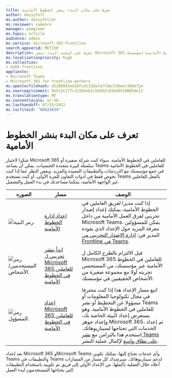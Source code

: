```yaml
---
title: تعرف على مكان البدء بنشر الخطوط الأمامية
author: daisyfell
ms.author: daisyfeller
ms.reviewer: samanro
manager: pamgreen
ms.topic: article
audience: admin
ms.service: microsoft-365-frontline
search.appverid: MET150
description: تعرف على كيفية البدء بنشر Microsoft 365 للعاملين في الخطوط الأمامية لمؤسستك.
ms.localizationpriority: high
ms.collection:
- m365-frontline
appliesto:
- Microsoft Teams
- Microsoft 365 for frontline workers
ms.openlocfilehash: d1289043ed16fcd115da7a7fabc536eec369e72e
ms.sourcegitcommit: 5e5c2c1f7c321b5eb1c5b932c03bdd510005de13
ms.translationtype: MT
ms.contentlocale: ar-SA
ms.lasthandoff: 07/15/2022
ms.locfileid: "66823639"
---
```

# <a name="learn-where-to-start-with-a-frontline-deployment"></a>تعرف على مكان البدء بنشر الخطوط الأمامية

شكرا لاختيار Microsoft 365 للعاملين في الخطوط الأمامية. سواء كنت شركة صغيرة أو سلسلة كبيرة متعددة الجنسيات، يمكن أن يساعد Teams للعاملين في الخطوط الأمامية في جمع مؤسستك مع الدردشات والتطبيقات المفيدة والمزيد. وبغض النظر عما إذا كنت تخوض فقط في أدوات التعاون للمرة الأولى، أو كنت تستخدم Teams بالفعل للعاملين غير الواجهة الأمامية، يمكننا مساعدتك في بدء العمل والتشغيل.

| الصوره |مسار   |الوصف   |
|----------|----------|-----------|
| ![رمز البنية.](https://docs.microsoft.com/office/media/icons/administrator.png)|[إعداد إدارة الخطوط الأمامية](get-up-and-running.md)|إذا كنت مديرا لفريق العاملين في الخطوط الأمامية، يمكنك إعداد إصدار تجريبي لفرق العمل الأمامية من داخل Microsoft Teams. يمكن للمسؤولين معرفة المزيد حول الإعداد الذي يقوده المدير في: [إدارة الإصدار التجريبي من Frontline في Teams](flw-trial.md). |
| ![رمز المستخدمين/الأشخاص.](https://docs.microsoft.com/office/media/icons/users-people.png)|[ابدأ بنشر تجريبي ل Microsoft 365 للعاملين في الخطوط الأمامية](flw-pilot.md)|قبل الالتزام بالطرح الكامل ل Microsoft 365 للعاملين في الخطوط الأمامية عبر مؤسستك، من المستحسن تجربته أولا مع مجموعة صغيرة من الأشخاص الحقيقيين في مؤسستك. |
| ![رمز المسؤول.](https://docs.microsoft.com/office/media/icons/administrator.png)|[إعداد Microsoft 365 للعاملين في الخطوط الأمامية](flw-setup-microsoft-365.md)|اتبع مسار الإعداد هذا إذا كنت محترفا في مجال تكنولوجيا المعلومات أو مسؤولا عن التخطيط أو نشر Teams للعاملين في الخطوط الأمامية. وهو يستعرض إعداد البيئة الخاصة بك، وإعداد جوهر Microsoft 365، ثم إعداد الخدمات التي تحتاجها لسيناريوهاتك. استخدم هذا بالتزامن مع [نشر Teams على نطاق واسع](deploy-teams-at-scale.md) لإكمال عملية النشر. |

بعد إعداد Microsoft 365 وMicrosoft Teams وأي خدمات تحتاج إليها، يمكنك تكوين Teams والتطبيقات في Teams لدعم سيناريوهاتك. سيرشدك كل مسار من المسارات أعلاه خلال العملية بأكملها، من الإعداد الأولي إلى فريق تم تكوينه باستخدام التطبيقات التي يحتاجها المستخدمون لبدء العمل.
